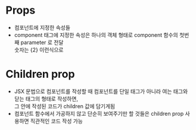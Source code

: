 # Props
* 컴포넌트에 지정한 속성들
* component 태그에 지정한 속성은 하나의 객체 형태로 component 함수의 첫번째 parameter 로 전달   
숫자는 {2} 이런식으로

# Children prop
* JSX 문법으로 컴포넌트를 작성할 때 컴포넌트를 단일 태그가 아니라 여는 태그와 닫는 태그의 형태로 작성하면,   
그 안에 작성된 코드가 children 값에 담기게됨
* 컴포넌트 함수에서 가공하지 않고 단순히 보여주기만 할 것들은 children prop 사용하면 직관적인 코드 작성 가능
